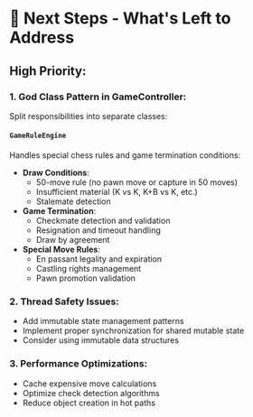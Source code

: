 # 🔄 Next Steps - What's Left to Address

## **High Priority:**

### 1. **God Class Pattern in GameController:**

Split responsibilities into separate classes:

#### `GameRuleEngine`

Handles special chess rules and game termination conditions:

- **Draw Conditions**:
  - 50-move rule (no pawn move or capture in 50 moves)
  - Insufficient material (K vs K, K+B vs K, etc.)
  - Stalemate detection
- **Game Termination**:
  - Checkmate detection and validation
  - Resignation and timeout handling
  - Draw by agreement
- **Special Move Rules**:
  - En passant legality and expiration
  - Castling rights management
  - Pawn promotion validation

### 2. **Thread Safety Issues:**

- Add immutable state management patterns
- Implement proper synchronization for shared mutable state
- Consider using immutable data structures

### 3. **Performance Optimizations:**

- Cache expensive move calculations
- Optimize check detection algorithms
- Reduce object creation in hot paths
